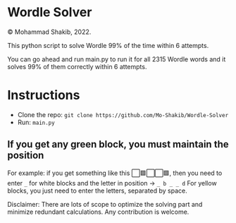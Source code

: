 # Wordle Solver

© Mohammad Shakib, 2022.

This python script to solve Wordle 99% of the time within 6 attempts.

You can go ahead and run main.py to run it for all 2315 Wordle words and it solves 99% of them correctly within 6 attempts. 

# Instructions 
- Clone the repo: ```git clone https://github.com/Mo-Shakib/Wordle-Solver```
- Run: ```main.py```
## If you get any green block, you must maintain the position
For example:
if you get something  like this ⬜️🟩️⬜️⬜️🟩️, then you need to enter ```_``` for white blocks and the letter in position -> ```_ b _ _ d```
For yellow blocks, you just need to enter the letters, separated by space.

Disclaimer: There are lots of scope to optimize the solving part and minimize redundant calculations. Any contribution is welcome.
